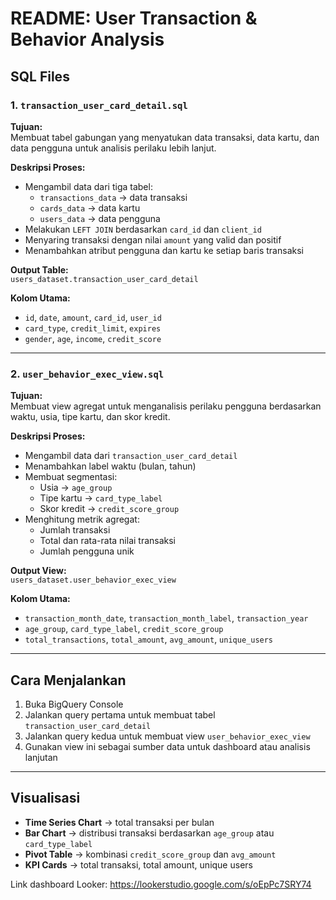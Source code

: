 # README: User Transaction & Behavior Analysis

## SQL Files

### 1. `transaction_user_card_detail.sql`

**Tujuan:**  
Membuat tabel gabungan yang menyatukan data transaksi, data kartu, dan data pengguna untuk analisis perilaku lebih lanjut.

**Deskripsi Proses:**
- Mengambil data dari tiga tabel:
  - `transactions_data` → data transaksi
  - `cards_data` → data kartu
  - `users_data` → data pengguna
- Melakukan `LEFT JOIN` berdasarkan `card_id` dan `client_id`
- Menyaring transaksi dengan nilai `amount` yang valid dan positif
- Menambahkan atribut pengguna dan kartu ke setiap baris transaksi

**Output Table:**  
`users_dataset.transaction_user_card_detail`

**Kolom Utama:**
- `id`, `date`, `amount`, `card_id`, `user_id`
- `card_type`, `credit_limit`, `expires`
- `gender`, `age`, `income`, `credit_score`

---

### 2. `user_behavior_exec_view.sql`

**Tujuan:**  
Membuat view agregat untuk menganalisis perilaku pengguna berdasarkan waktu, usia, tipe kartu, dan skor kredit.

**Deskripsi Proses:**
- Mengambil data dari `transaction_user_card_detail`
- Menambahkan label waktu (bulan, tahun)
- Membuat segmentasi:
  - Usia → `age_group`
  - Tipe kartu → `card_type_label`
  - Skor kredit → `credit_score_group`
- Menghitung metrik agregat:
  - Jumlah transaksi
  - Total dan rata-rata nilai transaksi
  - Jumlah pengguna unik

**Output View:**  
`users_dataset.user_behavior_exec_view`

**Kolom Utama:**
- `transaction_month_date`, `transaction_month_label`, `transaction_year`
- `age_group`, `card_type_label`, `credit_score_group`
- `total_transactions`, `total_amount`, `avg_amount`, `unique_users`

---

## Cara Menjalankan

1. Buka BigQuery Console
2. Jalankan query pertama untuk membuat tabel `transaction_user_card_detail`
3. Jalankan query kedua untuk membuat view `user_behavior_exec_view`
4. Gunakan view ini sebagai sumber data untuk dashboard atau analisis lanjutan

---

## Visualisasi

- **Time Series Chart** → total transaksi per bulan
- **Bar Chart** → distribusi transaksi berdasarkan `age_group` atau `card_type_label`
- **Pivot Table** → kombinasi `credit_score_group` dan `avg_amount`
- **KPI Cards** → total transaksi, total amount, unique users

Link dashboard Looker: https://lookerstudio.google.com/s/oEpPc7SRY74